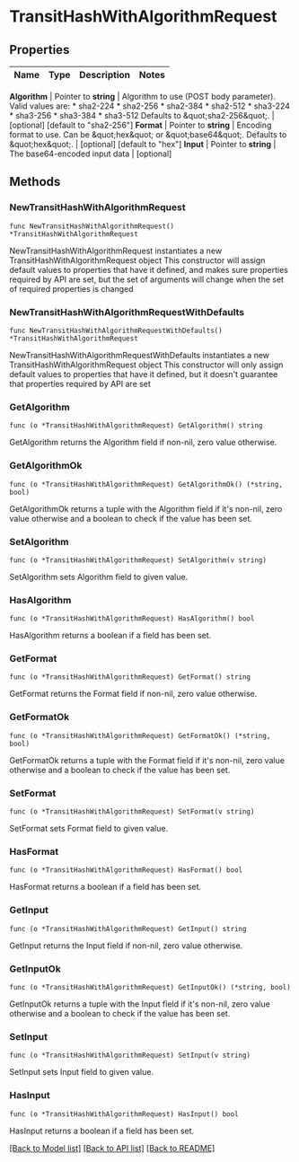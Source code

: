 # TransitHashWithAlgorithmRequest


## Properties

Name | Type | Description | Notes
------------ | ------------- | ------------- | -------------


**Algorithm** | Pointer to **string** | Algorithm to use (POST body parameter). Valid values are: * sha2-224 * sha2-256 * sha2-384 * sha2-512 * sha3-224 * sha3-256 * sha3-384 * sha3-512 Defaults to \&quot;sha2-256\&quot;. | [optional] [default to "sha2-256"]
**Format** | Pointer to **string** | Encoding format to use. Can be \&quot;hex\&quot; or \&quot;base64\&quot;. Defaults to \&quot;hex\&quot;. | [optional] [default to "hex"]
**Input** | Pointer to **string** | The base64-encoded input data | [optional] 



## Methods


### NewTransitHashWithAlgorithmRequest

`func NewTransitHashWithAlgorithmRequest() *TransitHashWithAlgorithmRequest`

NewTransitHashWithAlgorithmRequest instantiates a new TransitHashWithAlgorithmRequest object
This constructor will assign default values to properties that have it defined,
and makes sure properties required by API are set, but the set of arguments
will change when the set of required properties is changed

### NewTransitHashWithAlgorithmRequestWithDefaults

`func NewTransitHashWithAlgorithmRequestWithDefaults() *TransitHashWithAlgorithmRequest`

NewTransitHashWithAlgorithmRequestWithDefaults instantiates a new TransitHashWithAlgorithmRequest object
This constructor will only assign default values to properties that have it defined,
but it doesn't guarantee that properties required by API are set


### GetAlgorithm

`func (o *TransitHashWithAlgorithmRequest) GetAlgorithm() string`

GetAlgorithm returns the Algorithm field if non-nil, zero value otherwise.

### GetAlgorithmOk

`func (o *TransitHashWithAlgorithmRequest) GetAlgorithmOk() (*string, bool)`

GetAlgorithmOk returns a tuple with the Algorithm field if it's non-nil, zero value otherwise
and a boolean to check if the value has been set.

### SetAlgorithm

`func (o *TransitHashWithAlgorithmRequest) SetAlgorithm(v string)`

SetAlgorithm sets Algorithm field to given value.


### HasAlgorithm

`func (o *TransitHashWithAlgorithmRequest) HasAlgorithm() bool`

HasAlgorithm returns a boolean if a field has been set.




### GetFormat

`func (o *TransitHashWithAlgorithmRequest) GetFormat() string`

GetFormat returns the Format field if non-nil, zero value otherwise.

### GetFormatOk

`func (o *TransitHashWithAlgorithmRequest) GetFormatOk() (*string, bool)`

GetFormatOk returns a tuple with the Format field if it's non-nil, zero value otherwise
and a boolean to check if the value has been set.

### SetFormat

`func (o *TransitHashWithAlgorithmRequest) SetFormat(v string)`

SetFormat sets Format field to given value.


### HasFormat

`func (o *TransitHashWithAlgorithmRequest) HasFormat() bool`

HasFormat returns a boolean if a field has been set.




### GetInput

`func (o *TransitHashWithAlgorithmRequest) GetInput() string`

GetInput returns the Input field if non-nil, zero value otherwise.

### GetInputOk

`func (o *TransitHashWithAlgorithmRequest) GetInputOk() (*string, bool)`

GetInputOk returns a tuple with the Input field if it's non-nil, zero value otherwise
and a boolean to check if the value has been set.

### SetInput

`func (o *TransitHashWithAlgorithmRequest) SetInput(v string)`

SetInput sets Input field to given value.


### HasInput

`func (o *TransitHashWithAlgorithmRequest) HasInput() bool`

HasInput returns a boolean if a field has been set.









[[Back to Model list]](../README.md#documentation-for-models) [[Back to API list]](../README.md#documentation-for-api-endpoints) [[Back to README]](../README.md)



